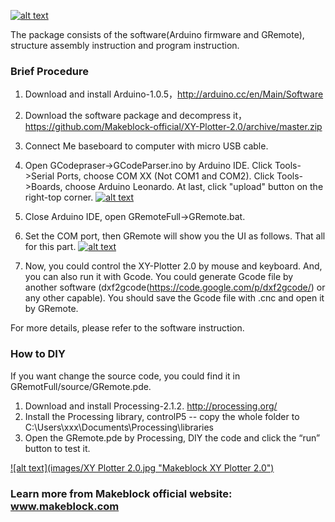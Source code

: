 [![alt text](images/Logo.png "Makeblock Logo") ](https://www.Makeblock.cc)

The package consists of the software(Arduino firmware and GRemote), structure assembly instruction and program instruction.

### Brief Procedure

1. Download and install Arduino-1.0.5，http://arduino.cc/en/Main/Software

2. Download the software package and decompress it，https://github.com/Makeblock-official/XY-Plotter-2.0/archive/master.zip

3. Connect Me baseboard to computer with micro USB cable.

4. Open GCodepraser->GCodeParser.ino by Arduino IDE. Click Tools->Serial Ports, choose COM XX (Not COM1 and COM2). Click Tools->Boards, choose Arduino Leonardo. At last, click "upload" button on the right-top corner.
                                                                                  [![alt text](images/Upload.png "Upload program to Me Baseboard")](https://raw.githubusercontent.com/Makeblock-official/XY-Plotter-2.0/master/images/Upload.png)

5. Close Arduino IDE, open GRemoteFull->GRemote.bat. 

6. Set the COM port, then GRemote will show you the UI as follows. That all for this part.
[![alt text](images/GRemote.jpg "Set the COM port")](https://raw.githubusercontent.com/Makeblock-official/XY-Plotter-2.0/master/images/GRemote.jpg)

7. Now, you could control the XY-Plotter 2.0 by mouse and keyboard. And, you can also run it with Gcode. You could generate Gcode file by another software (dxf2gcode(https://code.google.com/p/dxf2gcode/) or any other capable). You should save the Gcode file with .cnc and open it by GRemote.

For more details, please refer to the software instruction.

### How to DIY

If you want change the source code, you could find it in GRemotFull/source/GRemote.pde.

1. Download and install Processing-2.1.2. http://processing.org/
2. Install the Processing library, controlP5 -- copy the whole folder to C:\Users\xxx\Documents\Processing\libraries
3. Open the GRemote.pde by Processing, DIY the code and click the “run” button to test it.

[![alt text](images/XY Plotter 2.0.jpg "Makeblock XY Plotter 2.0")](http://www.makeblock.cc/xy-plotter-robot-kit-2-0/)

### Learn more from Makeblock official website: www.makeblock.com
